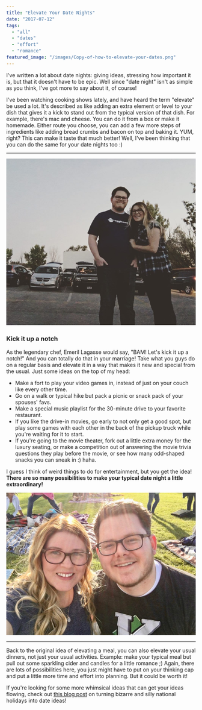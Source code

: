 ```yaml
---
title: "Elevate Your Date Nights"
date: "2017-07-12"
tags:
  - "all"
  - "dates"
  - "effort"
  - "romance"
featured_image: "/images/Copy-of-how-to-elevate-your-dates.png"
---
```


I've written a lot about date nights: giving ideas, stressing how important it is, but that it doesn't have to be epic. Well since "date night" isn't as simple as you think, I've got more to say about it, of course!

I've been watching cooking shows lately, and have heard the term "elevate" be used a lot. It's described as like adding an extra element or level to your dish that gives it a kick to stand out from the typical version of that dish. For example, there's mac and cheese. You can do it from a box or make it homemade. Either route you choose, you can add a few more steps of ingredients like adding bread crumbs and bacon on top and baking it. YUM, right? This can make it taste that much better! Well, I've been thinking that you can do the same for your date nights too :)

* * *

![date nights, elevate your date nights, date night ideas, date night inspirations, asking out on dates, date help, dating your spouse, date your spouse, marriage advice, newlywed advice, marriage specialist,](/images/IMG_0007.jpg)

### Kick it up a notch

As the legendary chef, Emeril Lagasse would say, "BAM! Let's kick it up a notch!" And you can totally do that in your marriage! Take what you guys do on a regular basis and elevate it in a way that makes it new and special from the usual. Just some ideas on the top of my head:

- Make a fort to play your video games in, instead of just on your couch like every other time.
- Go on a walk or typical hike but pack a picnic or snack pack of your spouses' favs.
- Make a special music playlist for the 30-minute drive to your favorite restaurant.
- If you like the drive-in movies, go early to not only get a good spot, but play some games with each other in the back of the pickup truck while you're waiting for it to start.
- If you're going to the movie theater, fork out a little extra money for the luxury seating, or make a competition out of answering the movie trivia questions they play before the movie, or see how many odd-shaped snacks you can sneak in :) haha.

I guess I think of weird things to do for entertainment, but you get the idea! **There are so many possibilities to make your typical date night a little extraordinary!**

![date nights, elevate your date nights, date night ideas, date night inspirations, asking out on dates, date help, dating your spouse, date your spouse, marriage advice, newlywed advice, marriage specialist,](/images/IMG_0036.jpg)

* * *

Back to the original idea of elevating a meal, you can also elevate your usual dinners, not just your usual activities. Example: make your typical meal but pull out some sparkling cider and candles for a little romance ;) Again, there are lots of possibilities here, you just might have to put on your thinking cap and put a little more time and effort into planning. But it could be worth it!

If you're looking for some more whimsical ideas that can get your ideas flowing, check out [this blog post](https://freshlymarried.com/365-date-night-ideas/) on turning bizarre and silly national holidays into date ideas!
